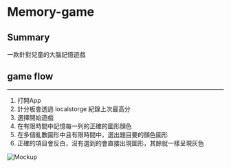 # Memory-game

## Summary
一款針對兒童的大腦記憶遊戲

## game flow
---
1. 打開App 
2. 計分板會透過 localstorge 紀錄上次最高分
3. 選擇開始遊戲
4. 在有限時間中記憶每一列的正確的圖形顏色
5. 在多個亂數圖形中且有限時間中，選出題目要的顏色圖形
6. 正確的項目會反白，沒有選到的會直接出現圖形，其餘就一樣呈現灰色

![Mockup](https://i.imgur.com/6JrLYks.png)
